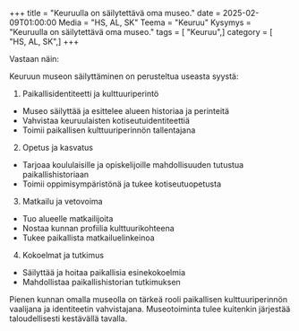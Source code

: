+++
title = "Keuruulla on säilytettävä oma museo."
date = 2025-02-09T01:00:00
Media = "HS, AL, SK"
Teema = "Keuruu"
Kysymys = "Keuruulla on säilytettävä oma museo."
tags = [ "Keuruu",]
category = [ "HS, AL, SK",]
+++

Vastaan näin:

Keuruun museon säilyttäminen on perusteltua useasta syystä:

1. Paikallisidentiteetti ja kulttuuriperintö
- Museo säilyttää ja esittelee alueen historiaa ja perinteitä
- Vahvistaa keuruulaisten kotiseutuidentiteettiä
- Toimii paikallisen kulttuuriperinnön tallentajana

2. Opetus ja kasvatus
- Tarjoaa koululaisille ja opiskelijoille mahdollisuuden tutustua paikallishistoriaan
- Toimii oppimisympäristönä ja tukee kotiseutuopetusta

3. Matkailu ja vetovoima
- Tuo alueelle matkailijoita
- Nostaa kunnan profiilia kulttuurikohteena
- Tukee paikallista matkailuelinkeinoa

4. Kokoelmat ja tutkimus
- Säilyttää ja hoitaa paikallisia esinekokoelmia
- Mahdollistaa paikallishistorian tutkimuksen

Pienen kunnan omalla museolla on tärkeä rooli paikallisen kulttuuriperinnön vaalijana ja identiteetin vahvistajana. Museotoiminta tulee kuitenkin järjestää taloudellisesti kestävällä tavalla.